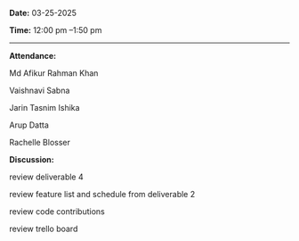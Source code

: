 **Date:** 03-25-2025 

**Time:** 12:00 pm –1:50 pm 
<hr>

**Attendance:** 

Md Afikur Rahman Khan 

Vaishnavi Sabna 

Jarin Tasnim Ishika 

Arup Datta 

Rachelle Blosser 

 

**Discussion:** 


review deliverable 4

review feature list and schedule from deliverable 2

review code contributions

review trello board

